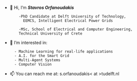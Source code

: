 - 👋 Hi, I’m ***Stavros Orfanoudakis*** 

          -PhD Candidate at Delft University of Technology,
            EEMCS, Intelligent Electrical Power Grids
  
          -MSc, School of Electrical and Computer Engineering,
          Technical University of Crete

- 👀 I’m interested in:

        - Machine Learning for real-life applications
        - A.I. for the Smart Grid
        - Multi-Agent Systems
        - Computer Vision


- 📫  You can reach me at: s.orfanoudakis< at >tudelft.nl
